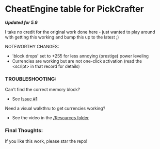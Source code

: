 # CheatEngine table for PickCrafter

***Updated for 5.9***

I take no credit for the original work done here - just wanted to play around with getting this working and bump this up to the latest ;)


NOTEWORTHY CHANGES:
- 'block drops' set to +255 for less annoying (prestige) power leveling
- Currencies are working but are not one-click activation (read the \<script\> in that record for details)

### TROUBLESHOOTING:
Can't find the correct memory block?
- See [Issue #1](https://github.com/TheRedBull/CheatEngine_PickCrafter/issues/1)

Need a visual walkthru to get currencies working?
- See the video in the [/Resources folder](https://github.com/TheRedBull/CheatEngine_PickCrafter/tree/master/Resources)


### Final Thoughts:
If you like this work, please star the repo!
